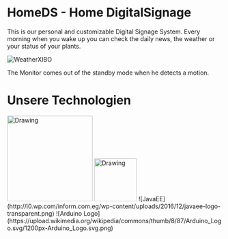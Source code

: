 # HomeDS - Home DigitalSignage

This is our personal and customizable Digital Signage System. Every morning when you wake up you can check the daily news, the weather or your status of your plants.

![WeatherXIBO](https://designmodo.com/wp-content/uploads/2012/09/1_mauereyecenter.jpg)

The Monitor comes out of the standby mode when he detects a motion.

# Unsere Technologien
<img src="http://xibo.org.uk/wp-content/themes/xibov3/img/logo-header.png" alt="Drawing" style="width: 200px;"/>
<img src="http://blog.engineeringhall.com/wp-content/uploads/2015/06/odroidhk_green.png" alt="Drawing" width="100" height="100"/>
![JavaEE](http://i0.wp.com/inform.com.eg/wp-content/uploads/2016/12/javaee-logo-transparent.png)
![Arduino Logo](https://upload.wikimedia.org/wikipedia/commons/thumb/8/87/Arduino_Logo.svg/1200px-Arduino_Logo.svg.png)
